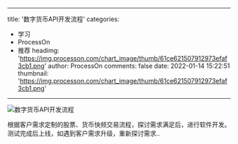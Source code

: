 
---
title: '数字货币API开发流程'
categories: 
 - 学习
 - ProcessOn
 - 推荐
headimg: 'https://img.processon.com/chart_image/thumb/61ce621507912973efaf3cb1.png'
author: ProcessOn
comments: false
date: 2022-01-14 15:22:51
thumbnail: 'https://img.processon.com/chart_image/thumb/61ce621507912973efaf3cb1.png'
---

<div>   
<img class="thumb" alt="数字货币API开发流程" src="https://img.processon.com/chart_image/thumb/61ce621507912973efaf3cb1.png" referrerpolicy="no-referrer">
<p>根据客户需求定制的股票、货币快频交易流程，探讨需求满足后，进行软件开发。测试完成后上线，如遇到客户需求升级，重新探讨需求..</p>  
</div>
            